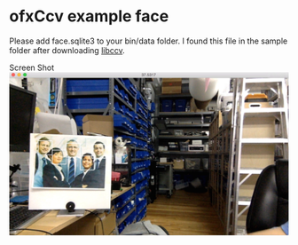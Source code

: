 # ofxCcv example face


Please add face.sqlite3 to your bin/data folder. I found this file in the sample folder after downloading [libccv](http://libccv.org/).


Screen Shot
![](https://raw.githubusercontent.com/antimodular/ofxCcv/master/example-face/Screen%20Shot%202016-01-07%20at%202.39.26%20PM.jpg)